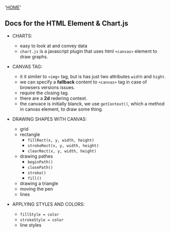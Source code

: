 '[HOME](../README.md)'<br/>

## Docs for the HTML <canvas> Element & Chart.js

* CHARTS:
    * easy to look at and convey data
    * `chart.js` is a javascript plugin that uses html `<canvas>` element to draw graphs.

* CANVAS TAG:
    * it it similer to `<img>` tag, but is has just two attributes `width` and `hight`. 
    * we can specify a **fallback** content to `<canvas>` tag in case of browsers versions issues.
    * require the closing tag.
    * there are a **2d** redering context.
    * the canvace is initially blanck, we use `getContext()`, which a method in canvas element, to draw some thing.

* DRAWING SHAPES WITH CANVAS:
    * grid
    * rectangle
        * `fillRect(x, y, width, height)`
        * `strokeRect(x, y, width, height)`
        * `clearRect(x, y, width, height)`
    * drawing pathes
        * `beginPath()`
        * `closePath()`
        * `stroke()`
        * `fill()`
    * drawing a triangle
    * moving the pen
    * lines

* APPLYING STYLES AND COLORS:
    * `fillStyle = color`
    * `strokeStyle = color`
    * line styles